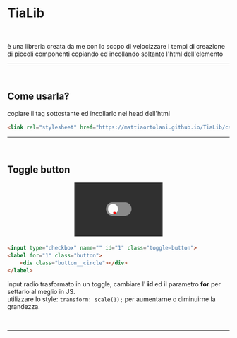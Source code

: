# TiaLib

<br>

<p>
    è una libreria creata da me con lo scopo di velocizzare i tempi di creazione di piccoli componenti copiando ed incollando soltanto l'html dell'elemento
</p>

---

<br>

## Come usarla?

<p>
    copiare il tag sottostante ed incollarlo nel head dell'html
</p>

```   html
<link rel="stylesheet" href="https://mattiaortolani.github.io/TiaLib/css/compressed.css">
```

---

<br>

## Toggle button

<p align="center">
    <img src="assets/img/toggle-button.png" width="200" align-center>
</p>

``` html
<input type="checkbox" name="" id="1" class="toggle-button">
<label for="1" class="button">
    <div class="button__circle"></div>
</label>
```


<p>input radio trasformato in un toggle, cambiare l' <span style="font-weight: 800;">id</span> ed il parametro <span style="font-weight: 800;">for</span> per settarlo al meglio in JS. <br> utilizzare lo style: <code>transform: scale(1);</code> per aumentarne o diminuirne la grandezza.</p>

<br>

---
